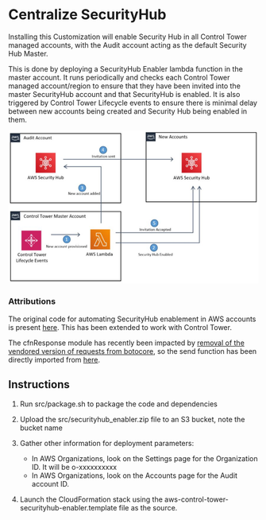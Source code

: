 # Centralize SecurityHub

Installing this Customization will enable Security Hub in all Control Tower managed accounts, with the Audit account acting as the default Security Hub Master.

This is done by deploying a SecurityHub Enabler lambda function in the master account. It runs periodically and checks each Control Tower managed account/region to ensure that they have been invited into the master SecurityHub account and that SecurityHub is enabled.  It is also triggered by Control Tower Lifecycle events to ensure there is minimal delay between new accounts being created and Security Hub being enabled in them.

![Logical Flow](docs/images/SecurityHub.png)

### Attributions

The original code for automating SecurityHub enablement in AWS accounts is present [here](https://github.com/awslabs/aws-securityhub-multiaccount-scripts). This has been extended to work with Control Tower.

The cfnResponse module has recently been impacted by [removal of the vendored version of requests from botocore](https://aws.amazon.com/blogs/developer/removing-the-vendored-version-of-requests-from-botocore/), so the send function has been directly imported from [here](https://docs.aws.amazon.com/AWSCloudFormation/latest/UserGuide/cfn-lambda-function-code-cfnresponsemodule.html).

## Instructions

1. Run src/package.sh to package the code and dependencies
1. Upload the src/securityhub_enabler.zip file to an S3 bucket, note the bucket name
1. Gather other information for deployment parameters:

    - In AWS Organizations, look on the Settings page for the Organization ID.  It will be o-xxxxxxxxxx
    - In AWS Organizations, look on the Accounts page for the Audit account ID.

1. Launch the CloudFormation stack using the aws-control-tower-securityhub-enabler.template file as the source.